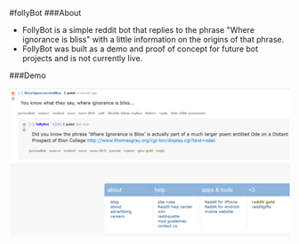#follyBot
###About
- FollyBot is a simple reddit bot that replies to the phrase "Where ignorance is bliss" with a little information on the origins of that phrase.
- FollyBot was built as a demo and proof of concept for future bot projects and is not currently live.

###Demo

![picture of subbreddit demonstration](https://github.com/bnray53/follyBot/blob/master/2018-07-08.png)